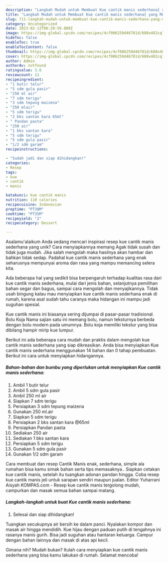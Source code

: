 ```yaml
---
description: "Langkah Mudah untuk Membuat Kue cantik manis sederhana{ yang Menggugah Selera"
title: "Langkah Mudah untuk Membuat Kue cantik manis sederhana{ yang Menggugah Selera"
slug: 711-langkah-mudah-untuk-membuat-kue-cantik-manis-sederhana-yang-menggugah-selera
category: Uncategorized
date: 2023-02-12T06:29:59.808Z
image: https://img-global.cpcdn.com/recipes/4cf006259d46781d/680x482cq70/kue-cantik-manis-sederhana-foto-resep-utama.jpg
hideToc: false
enableToc: true
enableTocContent: false
thumbnail: https://img-global.cpcdn.com/recipes/4cf006259d46781d/680x482cq70/kue-cantik-manis-sederhana-foto-resep-utama.jpg
cover: https://img-global.cpcdn.com/recipes/4cf006259d46781d/680x482cq70/kue-cantik-manis-sederhana-foto-resep-utama.jpg
author: Admin
authorAv: notfound
ratingvalue: 3.6
reviewcount: 11
recipeingredient:
- "1 butir telur"
- "5 sdm gula pasir"
- "250 ml air"
- "7 sdm terigu"
- "3 sdm tepung maizena"
- "250 mlair"
- "5 sdm terigu"
- "2 bks santan kara 65ml"
- " Pandan pasta"
- "250 air"
- "1 bks santan kara"
- "5 sdm terigu"
- "5 sdm gula pasir"
- "1/2 sdm garam"
recipeinstructions:

- "Sudah jadi dan siap dihidangkan!"
categories:
- Resep
tags:
- kue
- cantik
- manis

katakunci: kue cantik manis 
nutrition: 110 calories
recipecuisine: Indonesian
preptime: "PT38M"
cooktime: "PT35M"
recipeyield: "2"
recipecategory: Dessert

---
```



Asalamu'alaikum Anda sedang mencari inspirasi resep kue cantik manis sederhana yang unik? Cara menyiapkannya memang Agak tidak susah dan tidak juga mudah. Jika salah mengolah maka hasilnya akan hambar dan bahkan tidak sedap. Padahal kue cantik manis sederhana yang enak seharusnya mempunyai aroma dan rasa yang mampu memancing selera kita.


Ada beberapa hal yang sedikit bisa berpengaruh terhadap kualitas rasa dari kue cantik manis sederhana, mulai dari jenis bahan, selanjutnya pemilihan bahan segar dan bagus, sampai cara mengolah dan menyajikannya. Tidak usah bingung kalau mau menyiapkan kue cantik manis sederhana enak di rumah, karena asal sudah tahu caranya maka hidangan ini mampu jadi suguhan spesial.

Kue cantik manis ini biasanya sering dijumpai di pasar-pasar tradisional. Bolu Koja Nama sajian satu ini memang bolu, namun teksturnya berbeda dengan bolu modern pada umumnya. Bolu koja memiliki tekstur yang bisa dibilang hampir mirip kue lumpur.


Berikut ini ada beberapa cara mudah dan praktis dalam mengolah kue cantik manis sederhana yang siap dikreasikan. Anda bisa menyiapkan Kue cantik manis sederhana menggunakan 14 bahan dan 0 tahap pembuatan. Berikut ini cara untuk menyiapkan hidangannya.

<!--inarticleads1-->

##### Bahan-bahan dan bumbu yang diperlukan untuk menyiapkan Kue cantik manis sederhana:

1. Ambil 1 butir telur
1. Ambil 5 sdm gula pasir
1. Ambil 250 ml air
1. Siapkan 7 sdm terigu
1. Persiapkan 3 sdm tepung maizena
1. Gunakan 250 ml.air
1. Siapkan 5 sdm terigu
1. Persiapkan 2 bks santan kara @65ml
1. Persiapkan  Pandan pasta
1. Sediakan 250 air
1. Sediakan 1 bks santan kara
1. Persiapkan 5 sdm terigu
1. Gunakan 5 sdm gula pasir
1. Gunakan 1/2 sdm garam


Cara membuat dan resep Cantik Manis enak, sederhana, simple ala rumahan bisa kamu simak bahan serta tips memasaknya.. Siapkan cetakan kue cantik manis, setelah itu tuangkan adonan pandan hingga. Coba resep kue cantik manis jeli untuk sarapan sendiri maupun jualan. Editor Yuharrani Aisyah KOMPAS.com - Resep kue cantik manis tergolong mudah, campurkan dan masak semua bahan sampai matang. 

<!--inarticleads2-->

##### Langkah-langkah untuk buat Kue cantik manis sederhana:


1. Selesai dan siap dihidangkan!

Tuangkan secukupnya air bersih ke dalam panci. Nyalakan kompor dan masak air hingga mendidih. Kue hijau dengan paduan putih di tengahnya ini rasanya manis gurih. Bisa jadi suguhan atau hantaran keluarga. Campur dengan bahan lainnya dan masak di atas api kecil. 

Gimana nih? Mudah bukan? Itulah cara menyiapkan kue cantik manis sederhana yang bisa kamu lakukan di rumah. Selamat mencoba!
